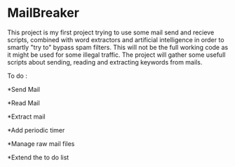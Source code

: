 # MailBreaker
This project is my first project trying to use some mail send and recieve scripts, combined with word extractors and artificial intelligence in order to smartly "try to" bypass spam filters. This will not be the full working code as it might be used for some illegal traffic. The project will gather some usefull scripts about sending, reading and extracting keywords from mails.  

To do : 

*Send Mail 

*Read Mail 

*Extract mail 

*Add periodic timer 

*Manage raw mail files

*Extend the to do list 
